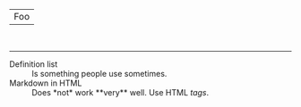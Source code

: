 <table class="anyClass">
    <tr>
        <td>Foo</td>
    </tr>
</table>

<br />

<hr />

<!--  html Comment -->

<dl>
  <dt>Definition list</dt>
  <dd>Is something people use sometimes.</dd>

<dt>Markdown in HTML</dt>
  <dd>Does *not* work **very** well. Use HTML <em>tags</em>.</dd>
</dl>

